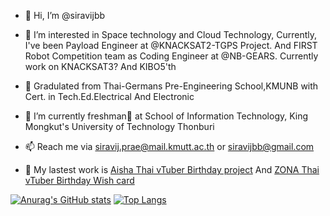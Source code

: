 - 👋 Hi, I’m @siravijbb
- 👀 I’m interested in Space technology and Cloud Technology, Currently, I've been Payload Engineer at @KNACKSAT2-TGPS Project. And FIRST Robot Competition team as Coding Engineer at @NB-GEARS. Currently work on KNACKSAT3? And KIBO5'th

- 🏫 Gradulated from Thai-Germans Pre-Engineering School,KMUNB with Cert. in Tech.Ed.Electrical And Electronic
- 🌱 I’m currently freshman🏸 at School of Information Technology, King Mongkut's University of Technology Thonburi
- 📫 Reach me via siravij.prae@mail.kmutt.ac.th or siravijbb@gmail.com
- 🏸 My lastest work is [Aisha Thai vTuber Birthday project]((http://guppiens2024.com))  And [ZONA Thai vTuber Birthday Wish card]((http://zonabirthday2024.polygang.fan))

[![Anurag's GitHub stats](https://github-readme-stats.vercel.app/api?username=siravijbb&count_private=true&show_icons=true&theme=onedark)](https://github.com/anuraghazra/github-readme-stats)
[![Top Langs](https://github-readme-stats.vercel.app/api/top-langs/?username=siravijbb&langs_count=8&count_private=true&show_icons=true&theme=onedark)](https://github.com/anuraghazra/github-readme-stats)

